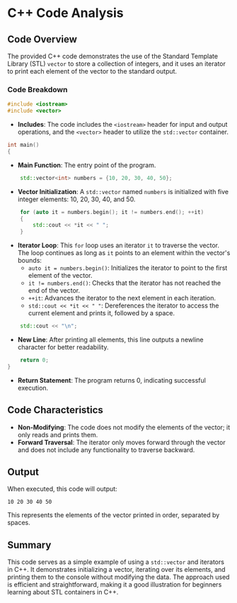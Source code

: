 # C++ Code Analysis

## Code Overview
The provided C++ code demonstrates the use of the Standard Template Library (STL) `vector` to store a collection of integers, and it uses an iterator to print each element of the vector to the standard output.

### Code Breakdown

```cpp
#include <iostream>
#include <vector>
```
- **Includes**: The code includes the `<iostream>` header for input and output operations, and the `<vector>` header to utilize the `std::vector` container.

```cpp
int main()
{
```
- **Main Function**: The entry point of the program.

```cpp
    std::vector<int> numbers = {10, 20, 30, 40, 50};
```
- **Vector Initialization**: A `std::vector` named `numbers` is initialized with five integer elements: 10, 20, 30, 40, and 50.

```cpp
    for (auto it = numbers.begin(); it != numbers.end(); ++it)
    {
        std::cout << *it << " ";
    }
```
- **Iterator Loop**: This `for` loop uses an iterator `it` to traverse the vector. The loop continues as long as `it` points to an element within the vector's bounds:
  - `auto it = numbers.begin()`: Initializes the iterator to point to the first element of the vector.
  - `it != numbers.end()`: Checks that the iterator has not reached the end of the vector.
  - `++it`: Advances the iterator to the next element in each iteration.
  - `std::cout << *it << " "`: Dereferences the iterator to access the current element and prints it, followed by a space.

```cpp
    std::cout << "\n";
```
- **New Line**: After printing all elements, this line outputs a newline character for better readability.

```cpp
    return 0;
}
```
- **Return Statement**: The program returns 0, indicating successful execution.

## Code Characteristics
- **Non-Modifying**: The code does not modify the elements of the vector; it only reads and prints them.
- **Forward Traversal**: The iterator only moves forward through the vector and does not include any functionality to traverse backward.

## Output
When executed, this code will output:
```
10 20 30 40 50 
```
This represents the elements of the vector printed in order, separated by spaces.

## Summary
This code serves as a simple example of using a `std::vector` and iterators in C++. It demonstrates initializing a vector, iterating over its elements, and printing them to the console without modifying the data. The approach used is efficient and straightforward, making it a good illustration for beginners learning about STL containers in C++.